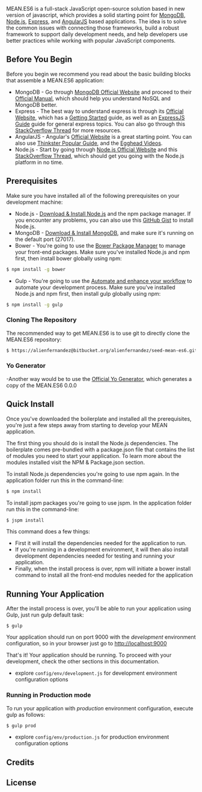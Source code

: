 
MEAN.ES6 is a full-stack JavaScript open-source solution based in new version of javascript, which provides a solid starting point for [MongoDB](http://www.mongodb.org/), [Node.js](http://www.nodejs.org/), [Express](http://expressjs.com/), and [AngularJS](http://angularjs.org/) based applications. The idea is to solve the common issues with connecting those frameworks, build a robust framework to support daily development needs, and help developers use better practices while working with popular JavaScript components.

## Before You Begin
Before you begin we recommend you read about the basic building blocks that assemble a MEAN.ES6 application:
* MongoDB - Go through [MongoDB Official Website](http://mongodb.org/) and proceed to their [Official Manual](http://docs.mongodb.org/manual/), which should help you understand NoSQL and MongoDB better.
* Express - The best way to understand express is through its [Official Website](http://expressjs.com/), which has a [Getting Started](http://expressjs.com/starter/installing.html) guide, as well as an [ExpressJS Guide](http://expressjs.com/guide/error-handling.html) guide for general express topics. You can also go through this [StackOverflow Thread](http://stackoverflow.com/questions/8144214/learning-express-for-node-js) for more resources.
* AngularJS - Angular's [Official Website](http://angularjs.org/) is a great starting point. You can also use [Thinkster Popular Guide](http://www.thinkster.io/), and the [Egghead Videos](https://egghead.io/).
* Node.js - Start by going through [Node.js Official Website](http://nodejs.org/) and this [StackOverflow Thread](http://stackoverflow.com/questions/2353818/how-do-i-get-started-with-node-js), which should get you going with the Node.js platform in no time.


## Prerequisites
Make sure you have installed all of the following prerequisites on your development machine:
* Node.js - [Download & Install Node.js](https://nodejs.org/en/download/) and the npm package manager. If you encounter any problems, you can also use this [GitHub Gist](https://gist.github.com/isaacs/579814) to install Node.js. 
* MongoDB - [Download & Install MongoDB](http://www.mongodb.org/downloads), and make sure it's running on the default port (27017).
* Bower - You're going to use the [Bower Package Manager](http://bower.io/) to manage your front-end packages. Make sure you've installed Node.js and npm first, then install bower globally using npm:

```bash
$ npm install -g bower
```

* Gulp - You're going to use the [Automate and enhance your workflow](http://gulpjs.com/) to automate your development process. Make sure you've installed Node.js and npm first, then install gulp globally using npm:

```bash
$ npm install -g gulp
```

### Cloning The Repository
The recommended way to get MEAN.ES6 is to use git to directly clone the MEAN.ES6 repository:

```bash
$ https://alienfernandez@bitbucket.org/alienfernandez/seed-mean-es6.git meanes6
```
### Yo Generator
-Another way would be to use the [Official Yo Generator](http://url), which generates a copy of the MEAN.ES6 0.0.0  

## Quick Install
Once you've downloaded the boilerplate and installed all the prerequisites, you're just a few steps away from starting to develop your MEAN application.

The first thing you should do is install the Node.js dependencies. The boilerplate comes pre-bundled with a package.json file that contains the list of modules you need to start your application. To learn more about the modules installed visit the NPM & Package.json section.

To install Node.js dependencies you're going to use npm again. In the application folder run this in the command-line:

```bash
$ npm install
```

To install jspm packages you're going to use jspm. In the application folder run this in the command-line:

```bash
$ jspm install
```

This command does a few things:
* First it will install the dependencies needed for the application to run.
* If you're running in a development environment, it will then also install development dependencies needed for testing and running your application.
* Finally, when the install process is over, npm will initiate a bower install command to install all the front-end modules needed for the application

## Running Your Application
After the install process is over, you'll be able to run your application using Gulp, just run gulp default task:

```
$ gulp
```

Your application should run on port 9000 with the *development* environment configuration, so in your browser just go to [http://localhost:9000](http://localhost:9000)

That's it! Your application should be running. To proceed with your development, check the other sections in this documentation.

* explore `config/env/development.js` for development environment configuration options

### Running in Production mode
To run your application with *production* environment configuration, execute gulp as follows:

```bash
$ gulp prod
```

* explore `config/env/production.js` for production environment configuration options

## Credits

## License
